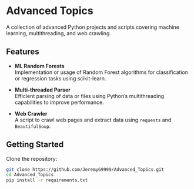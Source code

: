 # Advanced Topics

A collection of advanced Python projects and scripts covering machine learning, multithreading, and web crawling.

## Features

- **ML Random Forests**  
  Implementation or usage of Random Forest algorithms for classification or regression tasks using scikit-learn.

- **Multi-threaded Parser**  
  Efficient parsing of data or files using Python’s multithreading capabilities to improve performance.

- **Web Crawler**  
  A script to crawl web pages and extract data using `requests` and `BeautifulSoup`.

## Getting Started

Clone the repository:

```bash
git clone https://github.com/JeremyG9999/Advanced_Topics.git
cd Advanced_Topics
pip install -r requirements.txt
